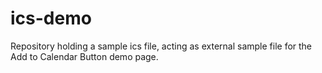 # ics-demo
Repository holding a sample ics file, acting as external sample file for the Add to Calendar Button demo page.
